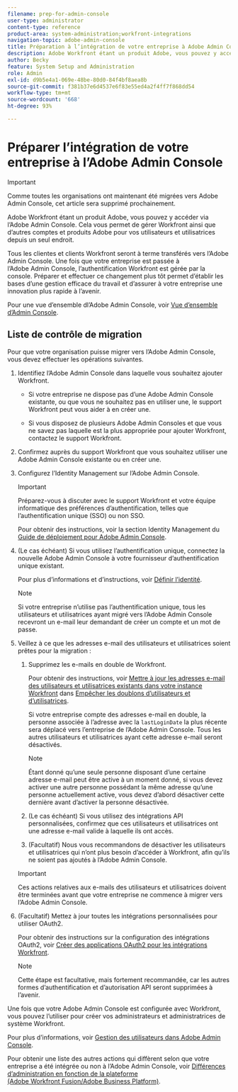 ```yaml
---
filename: prep-for-admin-console
user-type: administrator
content-type: reference
product-area: system-administration;workfront-integrations
navigation-topic: adobe-admin-console
title: Préparation à l’intégration de votre entreprise à Adobe Admin Console
description: Adobe Workfront étant un produit Adobe, vous pouvez y accéder via l’Adobe Admin Console. Cela vous permet de gérer Workfront ainsi que d’autres comptes et produits Adobe pour vos utilisateurs et utilisatrices depuis un seul endroit.
author: Becky
feature: System Setup and Administration
role: Admin
exl-id: d9b5e4a1-069e-48be-80d0-84f4bf8aea8b
source-git-commit: f381b37e6d4537e6f83e55ed4a2f4ff7f868dd54
workflow-type: tm+mt
source-wordcount: '668'
ht-degree: 93%

---
```


# Préparer l’intégration de votre entreprise à l’Adobe Admin Console

<!-- Audited: 12/2023 -->

<!--DELETE ME MARCH 2026-->

>[!IMPORTANT]
>
>Comme toutes les organisations ont maintenant été migrées vers Adobe Admin Console, cet article sera supprimé prochainement.

Adobe Workfront étant un produit Adobe, vous pouvez y accéder via l’Adobe Admin Console. Cela vous permet de gérer Workfront ainsi que d’autres comptes et produits Adobe pour vos utilisateurs et utilisatrices depuis un seul endroit.

Tous les clientes et clients Workfront seront à terme transférés vers l’Adobe Admin Console. Une fois que votre entreprise est passée à l’Adobe Admin Console, l’authentification Workfront est gérée par la console. Préparer et effectuer ce changement plus tôt permet d’établir les bases d’une gestion efficace du travail et d’assurer à votre entreprise une innovation plus rapide à l’avenir.

Pour une vue d’ensemble dl’Adobe Admin Console, voir [Vue d’ensemble d’Admin Console](https://helpx.adobe.com/fr/enterprise/using/admin-console.html).

## Liste de contrôle de migration

Pour que votre organisation puisse migrer vers l’Adobe Admin Console, vous devez effectuer les opérations suivantes.

1. Identifiez l’Adobe Admin Console dans laquelle vous souhaitez ajouter Workfront.

   * Si votre entreprise ne dispose pas d’une Adobe Admin Console existante, ou que vous ne souhaitez pas en utiliser une, le support Workfront peut vous aider à en créer une.

   * Si vous disposez de plusieurs Adobe Admin Consoles et que vous ne savez pas laquelle est la plus appropriée pour ajouter Workfront, contactez le support Workfront.

1. Confirmez auprès du support Workfront que vous souhaitez utiliser une Adobe Admin Console existante ou en créer une.

1. Configurez l’Identity Management sur l’Adobe Admin Console.

   >[!IMPORTANT]
   >
   >Préparez-vous à discuter avec le support Workfront et votre équipe informatique des préférences d’authentification, telles que l’authentification unique (SSO) ou non SSO.

   Pour obtenir des instructions, voir la section Identity Management du [Guide de déploiement pour Adobe Admin Console](https://helpx.adobe.com/fr/enterprise/using/deployment-planning.html).

1. (Le cas échéant) Si vous utilisez l’authentification unique, connectez la nouvelle Adobe Admin Console à votre fournisseur d’authentification unique existant.

   Pour plus d’informations et d’instructions, voir [Définir l’identité](https://helpx.adobe.com/fr/enterprise/using/set-up-identity.html).

   >[!NOTE]
   >
   >Si votre entreprise n’utilise pas l’authentification unique, tous les utilisateurs et utilisatrices ayant migré vers l’Adobe Admin Console recevront un e-mail leur demandant de créer un compte et un mot de passe.

1. Veillez à ce que les adresses e-mail des utilisateurs et utilisatrices soient prêtes pour la migration :

   1. Supprimez les e-mails en double de Workfront.

      Pour obtenir des instructions, voir [Mettre à jour les adresses e-mail des utilisateurs et utilisatrices existants dans votre instance Workfront](/help/quicksilver/administration-and-setup/manage-workfront/security/prevent-duplicate-users.md#update-email-addresses-of-existing-users-in-your-workfront-instance) dans [Empêcher les doublons d’utilisateurs et d’utilisatrices](/help/quicksilver/administration-and-setup/manage-workfront/security/prevent-duplicate-users.md).

      Si votre entreprise compte des adresses e-mail en double, la personne associée à l’adresse avec la `lastLoginDate` la plus récente sera déplacé vers l’entreprise de l’Adobe Admin Console. Tous les autres utilisateurs et utilisatrices ayant cette adresse e-mail seront désactivés.

      >[!NOTE]
      >
      >Étant donné qu’une seule personne disposant d’une certaine adresse e-mail peut être active à un moment donné, si vous devez activer une autre personne possédant la même adresse qu’une personne actuellement active, vous devez d’abord désactiver cette dernière avant d’activer la personne désactivée.

   1. (Le cas échéant) Si vous utilisez des intégrations API personnalisées, confirmez que ces utilisateurs et utilisatrices ont une adresse e-mail valide à laquelle ils ont accès.

   1. (Facultatif) Nous vous recommandons de désactiver les utilisateurs et utilisatrices qui n’ont plus besoin d’accéder à Workfront, afin qu’ils ne soient pas ajoutés à l’Adobe Admin Console.

   >[!IMPORTANT]
   >
   >Ces actions relatives aux e-mails des utilisateurs et utilisatrices doivent être terminées avant que votre entreprise ne commence à migrer vers l’Adobe Admin Console.

1. (Facultatif) Mettez à jour toutes les intégrations personnalisées pour utiliser OAuth2.

   Pour obtenir des instructions sur la configuration des intégrations OAuth2, voir [Créer des applications OAuth2 pour les intégrations Workfront](../../administration-and-setup/configure-integrations/create-oauth-application.md).

   >[!NOTE]
   >
   >Cette étape est facultative, mais fortement recommandée, car les autres formes d’authentification et d’autorisation API seront supprimées à l’avenir.

Une fois que votre Adobe Admin Console est configurée avec Workfront, vous pouvez l’utiliser pour créer vos administrateurs et administratrices de système Workfront.

Pour plus d’informations, voir [Gestion des utilisateurs dans Adobe Admin Console](../../administration-and-setup/add-users/create-and-manage-users/admin-console.md).

Pour obtenir une liste des autres actions qui diffèrent selon que votre entreprise a été intégrée ou non à l’Adobe Admin Console, voir [Différences d’administration en fonction de la plateforme (Adobe Workfront Fusion/Adobe Business Platform)](../../administration-and-setup/get-started-wf-administration/actions-in-admin-console.md).
